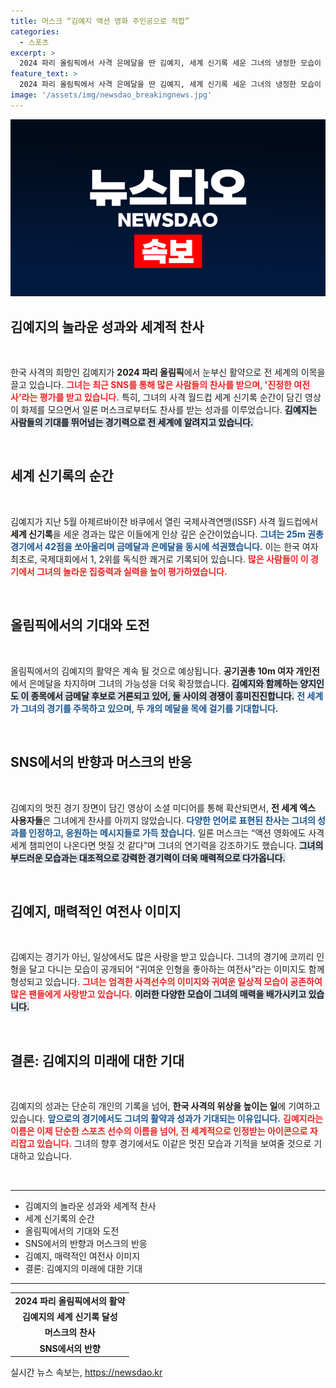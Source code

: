 ```yaml
---
title: 머스크 “김예지 액션 영화 주인공으로 적합”
categories:
  - 스포츠
excerpt: >
  2024 파리 올림픽에서 사격 은메달을 딴 김예지, 세계 신기록 세운 그녀의 냉정한 모습이 일론 머스크의 찬사를 이끌어냈다. ‘여전사’라는 칭호와 함께 그녀의 매력이 전 세계를 사로잡고 있다!
feature_text: >
  2024 파리 올림픽에서 사격 은메달을 딴 김예지, 세계 신기록 세운 그녀의 냉정한 모습이 일론 머스크의 찬사를 이끌어냈다. ‘여전사’라는 칭호와 함께 그녀의 매력이 전 세계를 사로잡고 있다!
image: '/assets/img/newsdao_breakingnews.jpg'
---
```


<p><img src="/assets/img/newsdao_breakingnews.jpg" alt="flaretime 속보" /></p>

<h2 data-ke-size="size26">김예지의 놀라운 성과와 세계적 찬사</h2> 

<p data-ke-size="size16">&nbsp;</p> 

<p>한국 사격의 희망인 김예지가 <b>2024 파리 올림픽</b>에서 눈부신 활약으로 전 세계의 이목을 끌고 있습니다. <b><span style="color: #ee2323;">그녀는 최근 SNS를 통해 많은 사람들의 찬사를 받으며, '진정한 여전사'라는 평가를 받고 있습니다.</span></b> 특히, 그녀의 사격 월드컵 세계 신기록 순간이 담긴 영상이 화제를 모으면서 일론 머스크로부터도 찬사를 받는 성과를 이루었습니다. <b><span style="background-color: #21538527;">김예지는 사람들의 기대를 뛰어넘는 경기력으로 전 세계에 알려지고 있습니다.</span></b> </p>

<p data-ke-size="size16">&nbsp;</p> 

<h2 data-ke-size="size26">세계 신기록의 순간</h2>

<p data-ke-size="size16">&nbsp;</p> 

<p>김예지가 지난 5월 아제르바이잔 바쿠에서 열린 국제사격연맹(ISSF) 사격 월드컵에서 <b>세계 신기록</b>을 세운 경과는 많은 이들에게 인상 깊은 순간이었습니다. <b><span style="color: #1a5490;">그녀는 25m 권총 경기에서 42점을 쏘아올리며 금메달과 은메달을 동시에 석권했습니다.</span></b> 이는 한국 여자 최초로, 국제대회에서 1, 2위를 독식한 쾌거로 기록되어 있습니다. <b><span style="color: #ee2323;">많은 사람들이 이 경기에서 그녀의 놀라운 집중력과 실력을 높이 평가하였습니다.</span></b> </p>

<p data-ke-size="size16">&nbsp;</p>

<h2 data-ke-size="size26">올림픽에서의 기대와 도전</h2>

<p data-ke-size="size16">&nbsp;</p> 

<p>올림픽에서의 김예지의 활약은 계속 될 것으로 예상됩니다. <b>공기권총 10m 여자 개인전</b>에서 은메달을 차지하며 그녀의 가능성을 더욱 확장했습니다. <b><span style="background-color: #21538527;">김예지와 함께하는 양지인도 이 종목에서 금메달 후보로 거론되고 있어, 둘 사이의 경쟁이 흥미진진합니다.</span></b> <b><span style="color: #1a5490;">전 세계가 그녀의 경기를 주목하고 있으며, 두 개의 메달을 목에 걸기를 기대합니다.</span></b> </p>

<p data-ke-size="size16">&nbsp;</p>

<h2 data-ke-size="size26">SNS에서의 반향과 머스크의 반응</h2>

<p data-ke-size="size16">&nbsp;</p> 

<p>김예지의 멋진 경기 장면이 담긴 영상이 소셜 미디어를 통해 확산되면서, <b>전 세계 엑스 사용자들</b>은 그녀에게 찬사를 아끼지 않았습니다. <b><span style="color: #1a5490;">다양한 언어로 표현된 찬사는 그녀의 성과를 인정하고, 응원하는 메시지들로 가득 찼습니다.</span></b> 일론 머스크는 “액션 영화에도 사격 세계 챔피언이 나온다면 멋질 것 같다”며 그녀의 연기력을 강조하기도 했습니다. <b><span style="background-color: #21538527;">그녀의 부드러운 모습과는 대조적으로 강력한 경기력이 더욱 매력적으로 다가옵니다.</span></b> </p>

<p data-ke-size="size16">&nbsp;</p>

<h2 data-ke-size="size26">김예지, 매력적인 여전사 이미지</h2>

<p data-ke-size="size16">&nbsp;</p> 

<p>김예지는 경기가 아닌, 일상에서도 많은 사랑을 받고 있습니다. 그녀의 경기에 코끼리 인형을 달고 다니는 모습이 공개되어 “귀여운 인형을 좋아하는 여전사”라는 이미지도 함께 형성되고 있습니다. <b><span style="color: #ee2323;">그녀는 엄격한 사격선수의 이미지와 귀여운 일상적 모습이 공존하여 많은 팬들에게 사랑받고 있습니다.</span></b> <b><span style="background-color: #21538527;">이러한 다양한 모습이 그녀의 매력을 배가시키고 있습니다.</span></b> </p>

<p data-ke-size="size16">&nbsp;</p>

<h2 data-ke-size="size26">결론: 김예지의 미래에 대한 기대</h2>

<p data-ke-size="size16">&nbsp;</p> 

<p>김예지의 성과는 단순히 개인의 기록을 넘어, <b>한국 사격의 위상을 높이는 일</b>에 기여하고 있습니다. <b><span style="color: #1a5490;">앞으로의 경기에서도 그녀의 활약과 성과가 기대되는 이유입니다.</span></b> <b><span style="color: #ee2323;">김예지라는 이름은 이제 단순한 스포츠 선수의 이름을 넘어, 전 세계적으로 인정받는 아이콘으로 자리잡고 있습니다.</span></b> 그녀의 향후 경기에서도 이같은 멋진 모습과 기적을 보여줄 것으로 기대하고 있습니다. </p>

<p data-ke-size="size16">&nbsp;</p>

<hr />

<ul>
  <li>김예지의 놀라운 성과와 세계적 찬사</li>
  <li>세계 신기록의 순간</li>
  <li>올림픽에서의 기대와 도전</li>
  <li>SNS에서의 반향과 머스크의 반응</li>
  <li>김예지, 매력적인 여전사 이미지</li>
  <li>결론: 김예지의 미래에 대한 기대</li>
</ul>

<hr />

<table>
  <tr>
    <td style="text-align: center; height: 17px;"><b>2024 파리 올림픽에서의 활약</b></td>
  </tr>
  <tr>
    <td style="text-align: center; height: 17px;"><b>김예지의 세계 신기록 달성</b></td>
  </tr>
  <tr>
    <td style="text-align: center; height: 17px;"><b>머스크의 찬사</b></td>
  </tr>
  <tr>
    <td style="text-align: center; height: 17px;"><b>SNS에서의 반향</b></td>
  </tr>
</table>
실시간 뉴스 속보는, <a href="https://newsdao.kr" rel="dofollow">https://newsdao.kr</a>


